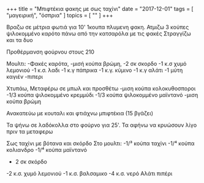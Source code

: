 +++
title = "Μπιφτέκια φακης με σως ταχίνι"
date = "2017-12-01"
tags = [ "μαγειρική", "όσπρια" ]
topics = [ "" ]
+++

Βραζω σε μέτρια φωτιά για 10' 1κουπα πλυμενη φακη. Ατμιζω 3 κούπες ψιλοκομμένο καρότο πάνω από την κατσαρόλα με τις φακές Στραγγίζω και τα δυο

Προθέρμανση φούρνου στους 210

Μουλτι: -Φακές καρότα, -μισή κούπα βρώμη, -2 σκ σκορδο -1 κ.σ χυμό λεμονιού -1 κ.σ. λαδι -1 κ.γ πάπρικα -1 κ.γ. κύμινο -1 κ.γ αλάτι -1 μύτη καγιέν -πιπερι

Χτυπάω, Μεταφέρω σε μπωλ και προσθέτω -μιση κούπα κολοκυθοσποροι -1/3 κούπα ψιλοκομμένο κρεμμύδι -1/3 κούπα ψιλοκομμένο μαϊντανό -μιση κούπα βρώμη

Ανακατεύω με κουταλι και φτιάχνω μπιφτέκια (15 βγάζει)

Τα ψήνω σε λαδόκολλα στο φούρνο για 25'. Τα αφήνω να κρυώσουν λίγο πριν τα μεταφερω

Σως ταχίνι με βότανα και σκόρδο Στο μουλτι: -1/³ κούπα ταχίνι -1/⁴ κούπα κολιανδρο -1/⁴ κούπα μαϊντανό

-   2 σκ σκόρδο

-2 κ.σ. χυμό λεμονιού -1 κ.σ. βαλσαμικο -4 κ.σ. νερό Αλάτι πιπέρι
